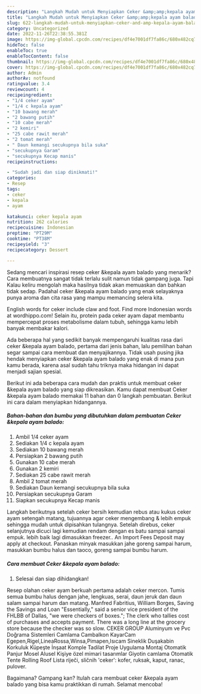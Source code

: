 ```yaml
---
description: "Langkah Mudah untuk Menyiapkan Ceker &amp;amp;kepala ayam baladoAnti Ribet"
title: "Langkah Mudah untuk Menyiapkan Ceker &amp;amp;kepala ayam baladoAnti Ribet"
slug: 622-langkah-mudah-untuk-menyiapkan-ceker-and-amp-kepala-ayam-baladoanti-ribet
category: Uncategorized
date: 2022-11-26T22:38:55.381Z
image: https://img-global.cpcdn.com/recipes/df4e7001df7fa86c/680x482cq70/ceker-kepala-ayam-balado-foto-resep-utama.jpg
hideToc: false
enableToc: true
enableTocContent: false
thumbnail: https://img-global.cpcdn.com/recipes/df4e7001df7fa86c/680x482cq70/ceker-kepala-ayam-balado-foto-resep-utama.jpg
cover: https://img-global.cpcdn.com/recipes/df4e7001df7fa86c/680x482cq70/ceker-kepala-ayam-balado-foto-resep-utama.jpg
author: Admin
authorAv: notfound
ratingvalue: 3.4
reviewcount: 4
recipeingredient:
- "1/4 ceker ayam"
- "1/4 c kepala ayam"
- "10 bawang merah"
- "2 bawang putih"
- "10 cabe merah"
- "2 kemiri"
- "25 cabe rawit merah"
- "2 tomat merah"
- " Daun kemangi secukupnya bila suka"
- "secukupnya Garam"
- "secukupnya Kecap manis"
recipeinstructions:

- "Sudah jadi dan siap dinikmati!"
categories:
- Resep
tags:
- ceker
- kepala
- ayam

katakunci: ceker kepala ayam 
nutrition: 262 calories
recipecuisine: Indonesian
preptime: "PT29M"
cooktime: "PT38M"
recipeyield: "3"
recipecategory: Dessert

---
```



Sedang mencari inspirasi resep ceker &amp;kepala ayam balado yang menarik? Cara membuatnya sangat tidak terlalu sulit namun tidak gampang juga. Tapi Kalau keliru mengolah maka hasilnya tidak akan memuaskan dan bahkan tidak sedap. Padahal ceker &amp;kepala ayam balado yang enak selayaknya punya aroma dan cita rasa yang mampu memancing selera kita.


English words for ceker include claw and foot. Find more Indonesian words at wordhippo.com! Selain itu, protein pada ceker ayam dapat membantu mempercepat proses metabolisme dalam tubuh, sehingga kamu lebih banyak membakar kalori.

Ada beberapa hal yang sedikit banyak mempengaruhi kualitas rasa dari ceker &amp;kepala ayam balado, pertama dari jenis bahan, lalu pemilihan bahan segar sampai cara membuat dan menyajikannya. Tidak usah pusing jika hendak menyiapkan ceker &amp;kepala ayam balado yang enak di mana pun kamu berada, karena asal sudah tahu triknya maka hidangan ini dapat menjadi sajian spesial.


Berikut ini ada beberapa cara mudah dan praktis untuk membuat ceker &amp;kepala ayam balado yang siap dikreasikan. Kamu dapat membuat Ceker &amp;kepala ayam balado memakai 11 bahan dan 0 langkah pembuatan. Berikut ini cara dalam menyiapkan hidangannya.

<!--inarticleads1-->

##### Bahan-bahan dan bumbu yang dibutuhkan dalam pembuatan Ceker &amp;kepala ayam balado:

1. Ambil 1/4 ceker ayam
1. Sediakan 1/4 c kepala ayam
1. Sediakan 10 bawang merah
1. Persiapkan 2 bawang putih
1. Gunakan 10 cabe merah
1. Gunakan 2 kemiri
1. Sediakan 25 cabe rawit merah
1. Ambil 2 tomat merah
1. Sediakan  Daun kemangi secukupnya bila suka
1. Persiapkan secukupnya Garam
1. Siapkan secukupnya Kecap manis


Langkah berikutnya setelah ceker bersih kemudian rebus atau kukus ceker ayam setengah matang, tujuannya agar ceker mengembang &amp; lebih empuk sehingga mudah untuk dipisahkan tulangnya. Setelah direbus, ceker selanjutnya dicuci lagi kemudian rendam dengan es batu sampai sampai empuk. lebih baik lagi dimasukkan freezer.. An Import Fees Deposit may apply at checkout. Panaskan minyak masukkan jahe goreng sampai harum, masukkan bumbu halus dan taoco, goreng sampai bumbu harum. 

<!--inarticleads2-->

##### Cara membuat Ceker &amp;kepala ayam balado:


1. Selesai dan siap dihidangkan!

Resep olahan ceker ayam berkuah pertama adalah ceker mercon. Tumis semua bumbu halus dengan jahe, lengkuas, serai, daun jeruk dan daun salam sampai harum dan matang. Manfred Fabritius, William Borges, Saving the Savings and Loan &#34;Essentially,&#34; said a senior vice president of the FHLBB of Dallas, &#34;we were checkers of boxes.&#34;; The clerk who tallies cost of purchases and accepts payment. There was a long line at the grocery store because the checker was so slow. CEKER GROUP Aluminyum ve Pvc Doğrama Sistemleri Camlama Cambalkon KayarCam Egepen,Rigel,LineaRossa,Winsa,Pimapen,Isıcam Sineklik Duşakabin Korkuluk Küpeşte İnşaat Komple Tadilat Proje Uygulama Montaj Otomatik Panjur Mosel Alusel Kişiye özel mimari tasarımlar Giyotin camlama Otomatik Tente Rolling Roof Lista riječi, sličnih &#39;ceker&#39;: kofer, ruksak, kaput, ranac, pulover. 

Bagaimana? Gampang kan? Itulah cara membuat ceker &amp;kepala ayam balado yang bisa kamu praktikkan di rumah. Selamat mencoba!
